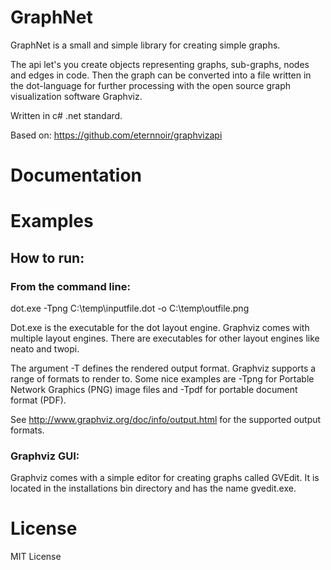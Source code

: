 # GraphNet

GraphNet is a small and simple library for creating simple graphs.

The api let's you create objects representing graphs, sub-graphs, nodes and edges in code.
Then the graph can be converted into a file written in the dot-language for further processing with the open source graph visualization software Graphviz. 

Written in c# .net standard. 

Based on:
https://github.com/eternnoir/graphvizapi


# Documentation


# Examples
## How to run:

### From the command line: 

dot.exe -Tpng C:\temp\inputfile.dot -o C:\temp\outfile.png

Dot.exe is the executable for the dot layout engine. Graphviz comes with multiple layout engines. There are executables for other layout engines like neato and twopi. 

The argument -T defines the rendered output format. Graphviz supports a range of formats to render to. Some nice examples are -Tpng for Portable Network Graphics (PNG) image files and -Tpdf for portable document format (PDF). 

See http://www.graphviz.org/doc/info/output.html for the supported output formats. 

### Graphviz GUI: 

Graphviz comes with a simple editor for creating graphs called GVEdit. It is located in the installations bin directory and has the name gvedit.exe. 



# License

MIT License
